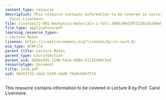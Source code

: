 ```yaml
---
content_type: resource
description: This resource contains information to be covered in Lecture 8 by Prof.
  Carol Livermore.
file: /courses/2-001-mechanics-materials-i-fall-2006/96d197323da3b199ebd978a8cb06757d_lec8.pdf
file_type: application/pdf
learning_resource_types:
- Lecture Notes
license: https://creativecommons.org/licenses/by-nc-sa/4.0/
ocw_type: OCWFile
parent_title: Lecture Notes
parent_type: CourseSection
parent_uid: ddbbc491-2106-53ce-dd8e-b122b208c5ed
resourcetype: Document
title: lec8.pdf
uid: 96d19732-3da3-b199-ebd9-78a8cb06757d
---
```

This resource contains information to be covered in Lecture 8 by Prof. Carol Livermore.
